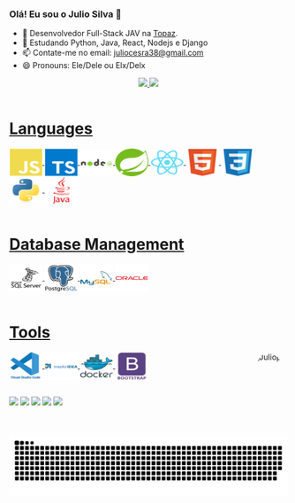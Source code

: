 ### Olá! Eu sou o Julio Silva 👋

- 🔭 Desenvolvedor Full-Stack JAV na <a href="https://www.topaz.com.uy/pt-br" target="_blank">Topaz</a>.
- 🌱 Estudando Python, Java, React, Nodejs e Django 
- 📫 Contate-me no email: juliocesra38@gmail.com
- 😄 Pronouns: Ele/Dele ou Elx/Delx

<div align="center">
  <a href="https://github.com/juliosilvacesar">
  <img height="180em" src="https://github-readme-stats.vercel.app/api?username=juliosilvacesar&show_icons=true&theme=dark&include_all_commits=true&count_private=true"/>
  <img height="180em" src="https://github-readme-stats.vercel.app/api/top-langs/?username=juliosilvacesar&layout=compact&langs_count=7&theme=dark"/>
</div>
  
<div style="display: inline_block"><br>
  <h1>Languages</h1>
  <img align="center" alt="JulioJs" height="50" width="60" src="https://raw.githubusercontent.com/devicons/devicon/master/icons/javascript/javascript-plain.svg">
  <img align="center" alt="JulioTs" height="50" width="60" src="https://raw.githubusercontent.com/devicons/devicon/master/icons/typescript/typescript-plain.svg">
  <img align="center" alt="JulioNode" height="50" width="60" src="https://github.com/devicons/devicon/blob/master/icons/nodejs/nodejs-original-wordmark.svg">
  <img align="center" alt="JulioSpring" height="50" width="60" src="https://raw.githubusercontent.com/devicons/devicon/master/icons/spring/spring-original.svg">
  <img align="center" alt="JulioReact" height="50" width="60" src="https://raw.githubusercontent.com/devicons/devicon/master/icons/react/react-original.svg">
  <img align="center" alt="JulioHTML" height="50" width="60" src="https://raw.githubusercontent.com/devicons/devicon/master/icons/html5/html5-original.svg">
  <img align="center" alt="JulioCSS" height="50" width="60" src="https://raw.githubusercontent.com/devicons/devicon/master/icons/css3/css3-original.svg">
  <img align="center" alt="JulioPython" height="50" width="60" src="https://raw.githubusercontent.com/devicons/devicon/master/icons/python/python-original.svg">  
  <img align="center" alt="JulioJava" height="50" width="60" src="https://github.com/devicons/devicon/blob/master/icons/java/java-plain-wordmark.svg">
</div>  
<div style="display: inline_block"><br>
  <h1>Database Management</h1>
  <img align="center" alt="JulioJava" height="50" width="60" src="https://raw.githubusercontent.com/devicons/devicon/master/icons/microsoftsqlserver/microsoftsqlserver-plain-wordmark.svg">
  <img align="center" alt="JulioPqSql" height="50" width="60" src="https://github.com/devicons/devicon/blob/master/icons/postgresql/postgresql-original-wordmark.svg">
  <img align="center" alt="JulioMySql" height="50" width="60" src="https://github.com/devicons/devicon/blob/master/icons/mysql/mysql-original-wordmark.svg">
  <img align="center" alt="JulioOracle" height="50" width="60" src="https://raw.githubusercontent.com/devicons/devicon/master/icons/oracle/oracle-original.svg">
</div>  
<div style="display: inline_block"><br>
  <h1>Tools</h1>
  <img align="center" alt="JulioVscodea" height="50" width="60" src="https://raw.githubusercontent.com/devicons/devicon/master/icons/vscode/vscode-original-wordmark.svg">
  <img align="center" alt="JulioEclipse" height="50" width="60" src="https://raw.githubusercontent.com/devicons/devicon/master/icons/intellij/intellij-original-wordmark.svg">
  <img align="center" alt="Julionetbeans" height="50" width="60" src="https://raw.githubusercontent.com/devicons/devicon/master/icons/docker/docker-original-wordmark.svg">
  <img align="center" alt="JulioBoot" height="50" width="60" src="https://raw.githubusercontent.com/devicons/devicon/master/icons/bootstrap/bootstrap-plain-wordmark.svg">
  <img align="right" alt="Juliopic" height="150" style="border-radius:90%"  src="https://1.bp.blogspot.com/-6XjCcT_WlOE/XvPyvlBPjTI/AAAAAAABq20/YvwnSprC_2cOrG9XpNjyVfrf7JK9IiJdwCLcBGAsYHQ/s1600/9108-ichcymv8915505.jpg"> 
</div>
  
 ##
  
<div> 
  <a href="https://www.instagram.com/desenvolvedorarcoiris/" target="_blank"><img src="https://img.shields.io/badge/-Instagram-%23E4405F?style=for-the-badge&logo=instagram&logoColor=white" target="_blank"></a>
 	<a href="https://discord.gg/Julio Silva#4335" target="_blank"><img src="https://img.shields.io/badge/Discord-7289DA?style=for-the-badge&logo=discord&logoColor=white" target="_blank"></a> 
  <a href = "mailto:juliocesra38@gmail.com"><img src="https://img.shields.io/badge/-Gmail-%23333?style=for-the-badge&logo=gmail&logoColor=white" target="_blank"></a>
  <a href="https://www.linkedin.com/in/julio-silva-746814110/" target="_blank"><img src="https://img.shields.io/badge/-LinkedIn-%230077B5?style=for-the-badge&logo=linkedin&logoColor=white" target="_blank"></a> 
  <a href="https://api.whatsapp.com/send?phone=5584987402901" target="_blank"><img src="https://img.shields.io/badge/WhatsApp-25D366?style=for-the-badge&logo=whatsapp&logoColor=white" target="_blank"></a>
  
  ![Snake animation](https://github.com/juliosilvacesar/juliosilvacesar/blob/output/github-contribution-grid-snake.svg)
  
</div>
